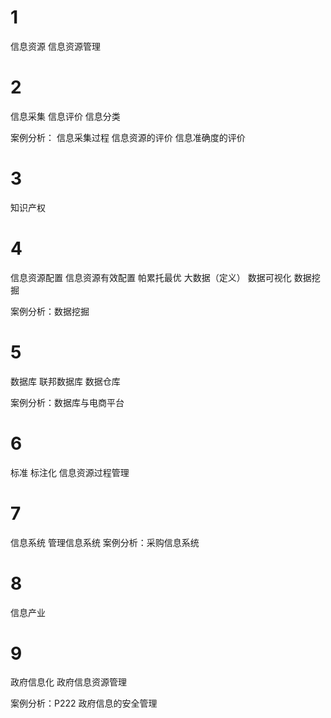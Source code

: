 # 1
信息资源
信息资源管理
# 2
信息采集
信息评价
信息分类

案例分析：
信息采集过程
信息资源的评价
信息准确度的评价 
# 3
知识产权

# 4
信息资源配置
信息资源有效配置
帕累托最优
大数据（定义）
数据可视化
数据挖掘

案例分析：数据挖掘
# 5
数据库
联邦数据库
数据仓库

案例分析：数据库与电商平台
# 6
标准
标注化
信息资源过程管理 
# 7
信息系统
管理信息系统
案例分析：采购信息系统
# 8
信息产业
# 9
政府信息化
政府信息资源管理

案例分析：P222 政府信息的安全管理
